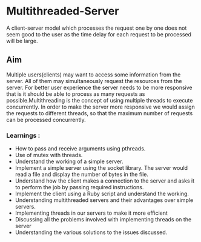 # Multithreaded-Server

A client-server model which processes the request one by one does not seem good to the user as the time delay for each request to be processed will be large.

## Aim
Multiple users(clients) may want to access some information from the server. All of them may simultaneously request the resources from the server. For better user experience the server needs to be more responsive that is it should be able to process as many requests as possible.Multithreading is the concept of using multiple threads to execute concurrently. In order to make the server more responsive we would assign the requests to different threads, so that the maximum number of requests can be processed concurrently. 

### Learnings :
- How to pass and receive arguments using pthreads.
- Use of mutex with threads.
- Understand the working of a simple server.
- Implement a simple server using the socket library. The server would read a file and display the number of bytes in the file.
- Understand how the client makes a connection to the server and asks it to perform the job by passing required instructions.
- Implement the client using a Ruby script and understand the working. 
- Understanding multithreaded servers and their advantages over simple servers.
- Implementing threads in our servers to make it more efficient
- Discussing all the problems involved with implementing threads on the server
- Understanding the various solutions to the issues discussed.
